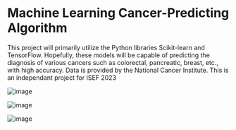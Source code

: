 # Machine Learning Cancer-Predicting Algorithm
This project will primarily utilize the Python libraries Scikit-learn and TensorFlow. Hopefully, these models will be capable of predicting the diagnosis of various cancers such as colorectal, pancreatic, breast, etc., with high accuracy. Data is provided by the National Cancer Institute. This is an independant project for ISEF 2023

![image](https://cdn.discordapp.com/attachments/953870034227302470/1048877965750050816/base_colorectal_model.png)

![image](https://user-images.githubusercontent.com/72169848/201548020-ea3ea9bf-3fa5-43c5-b601-0fb1945b46c4.png)

![image](https://user-images.githubusercontent.com/72169848/201548022-82344913-ea0e-4722-bd87-901b0b2940ee.png)

